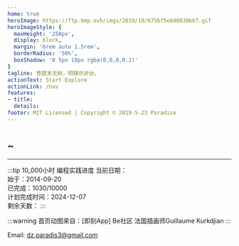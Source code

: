 ```yaml
---
home: true
heroImage: https://ftp.bmp.ovh/imgs/2019/10/675bf5e848830b67.gif
heroImageStyle: {
  maxHeight: '250px',
  display: block,
  margin: '6rem auto 1.5rem',
  borderRadius: '50%',
  boxShadow: '0 5px 18px rgba(0,0,0,0.2)'
}
tagline: 菩提本无树，明镜亦非台。
actionText: Start Explore
actionLink: /nav
features:
- title: 
  details:
footer: MIT Licensed | Copyright © 2019-5-23 Paradise
---
```


#

## ~

---

:::tip 10_000小时 编程实践进度
当前日期：  
始于：2014-09-20  
已完成：1030/10000  
计划完成时间：2024-12-07  
剩余天数：
:::

:::warning
首页动图来自：[即刻App] Be社区 法国插画师Guillaume Kurkdjian
:::

Email: dz.paradis3@gmail.com
